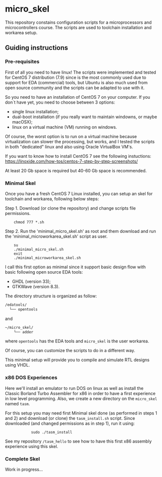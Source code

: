 # micro_skel
This repository constains configuration scripts for a microprocessors and microcontrollers course. The scripts are used to toolchain installation and workarea setup.

## Guiding instructions

### Pre-requisites
First of all you need to have linux! The scripts were implemented and tested for CentOS 7 distribution (7.9) since is the most commonly used due to support for EDA (commercial) tools, but Ubuntu is also much used from open source community and the scripts can be adapted to use with it.

So you need to have an installation of CentOS 7 on your computer. If you don´t have yet, you need to choose between 3 options:
- single linux installation;
- dual-boot installation (if you really want to maintain windowns, or maybe macOSX);
- linux on a virtual machine (VM) running on windows.

Of course, the worst option is to run on a virtual machine because virtualization can slower the processing, but works, and I tested the scripts in both "dedicated" linux and also using Oracle VirtualBox VM's.

If you want to know how to install CentOS 7 see the following instuctions: https://linoxide.com/how-tos/centos-7-step-by-step-screenshots/

At least 20 Gb space is required but 40-60 Gb space is recommended.

### Minimal Skel
Once you have a fresh CentOS 7 Linux installed, you can setup an skel for toolchain and workarea, following below steps:

Step 1. Download (or clone the repository) and change scripts file permissions.
        
        chmod 777 *.sh

Step 2. Run the 'minimal_micro_skel.sh' as root and them download and run the 'minimal_microworkarea_skel.sh' script as user.

        su
        ./minimal_micro_skel.sh
        exit
        ./minimal_microworkarea_skel.sh

I call this first option as minimal since it support basic design flow with basic following open source EDA tools:
- GHDL (version 33);
- GTKWave (version 8.3).

The directory structure is organized as follow:
```bash 
/edatools/
  └── opentools
```

and

```bash 
~/micro_skel/
    └── adder
```

where `opentools` has the EDA tools and `micro_skel` is the user workarea.

Of course, you can customize the scripts to do in a different way.

This minimal setup will provide you to compile and simulate RTL designs using VHDL.

### x86 DOS Experiences

Here we'll install an emulator to run DOS on linux as well as install the Classic Borland Turbo Assembler for x86 in order to have a first experience in low level programming. Also, we create a new directory on the `micro_skel` named `tasm`.

For this setup you may need first Minimal skel done (as performed in steps 1 and 2) and download (or clone) the `tasm_install.sh` script. Since downloaded (and changed permissions as in step 1), run it using:

                sudo ./tasm_install

See my repository `/tasm_hello` to see how to have this first x86 assembly experience using this skel.

### Complete Skel

Work in progress...
